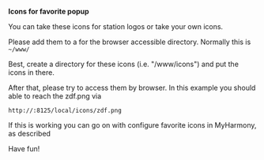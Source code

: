 **Icons for favorite popup**

You can take these icons for station logos or take your own icons.

Please add them to a for the browser accessible directory. Normally this is `~/www/`

Best, create a directory for these icons (i.e. "/www/icons") and put the icons in there.

After that, please try to access them by browser. In this example you should able to reach the zdf.png via

``http://:8125/local/icons/zdf.png``

If this is working you can go on with configure favorite icons in MyHarmony, as described

Have fun!
